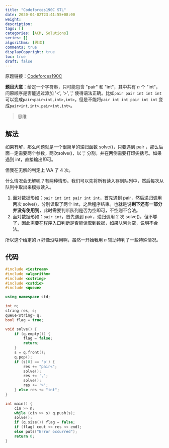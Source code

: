 ```yaml
---
title: "Codeforces190C STL"
date: 2020-04-02T23:41:55+08:00
weight: 
description:
tags: []
categories: [ACM, Solutions]
series: []
algorithms: [思维]
comments: true
displayCopyright: true
toc: true
draft: false
---
```


原题链接：[Codeforces190C](https://codeforces.com/problemset/problem/190/C)

**题目大意**：给定一个字符串，只可能包含 "pair" 和 "int"，其中共有 $n$ 个 "int"，问原顺序是否能通过添加 '<', '>', ',' 使得语法正确。比如`pair pair int int int`可以变成`pair<pair<int,int>,int>`。但是不能将`pair int int pair int int` 变成`pair<int,int>,pair<int,int>`。

<!--more-->

> 思维

## 解法

如果有解，那么问题就是一个很简单的递归函数 solve()，只要遇到 pair ，那么后面一定需要两个参数，两次solve()，以 ',' 分割。并在两侧需要打印尖括号。如果遇到 int，直接输出即可。

但我在无解的判定上 WA 了 $4$ 次。

什么情况会无解呢？有两种情形。我们可以先将所有读入存到队列中，然后每次从队列中取出来模拟读入。

1. 面对数据形如：`pair int int pair int int`，首先遇到 pair，然后递归调用两次 solve()，分别读取了两个 int，之后程序结束。也就是说**剩下还有一部分并没有使用到**，此时需要判断队列是否为空即可，不空则不合法。
2. 面对数据形如：`pair int`，首先遇到 pair，递归调用 $2$ 次 solve()，但不够了，因此需要在程序入口判断是否能读取到数据，如果队列为空，说明不合法。

所以这个给定的 $n$ 好像没啥用啊，虽然一开始我用 $n$ 辅助特判了一些特殊情况。

## 代码

```cpp
#include <iostream>
#include <algorithm>
#include <cstring>
#include <cstdio>
#include <queue>

using namespace std;

int n;
string res, s;
queue<string> q;
bool flag = true;

void solve() {
    if (q.empty()) {
        flag = false;
        return;
    }
    s = q.front();
    q.pop();
    if (s[0] == 'p') {
        res += "pair<";
        solve();
        res += ',';
        solve();
        res += '>';
    } else res += "int";
}

int main() {
    cin >> n;
    while (cin >> s) q.push(s);
    solve();
    if (q.size()) flag = false;
    if (flag) cout << res << endl;
    else puts("Error occurred");
    return 0;
}
```

